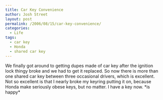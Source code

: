 ```yaml
---
title: Car Key Convenience
author: Josh Street
layout: post
permalink: /2006/08/15/car-key-convenience/
categories:
  - Life
tags:
  - car key
  - Honda
  - shared car key
---
```

We finally got around to getting dupes made of car key after the ignition lock thingy broke and we had to get it replaced. So now there is more than one shared car key between three occasional drivers, which is excellent. Not so excellent is that I nearly broke my keyring putting it on, because Honda make seriously obese keys, but no matter. I have a key now. \*is happy\*